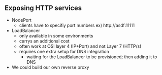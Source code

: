## Exposing HTTP services
- NodePort
    - clients have to specifiy port numbers ex) http://asdf:11111
- LoadBalancer
    - only available in some environments
    - carrys an additional cost
    - often work at OSI layer 4 (IP+Port) and not Layer 7 (HTTP/s)
    - requires one extra setup for DNS integration
        - waiting for the LoadBalancer to be provisioned; then adding it to DNS
- We could build our own reverse proxy